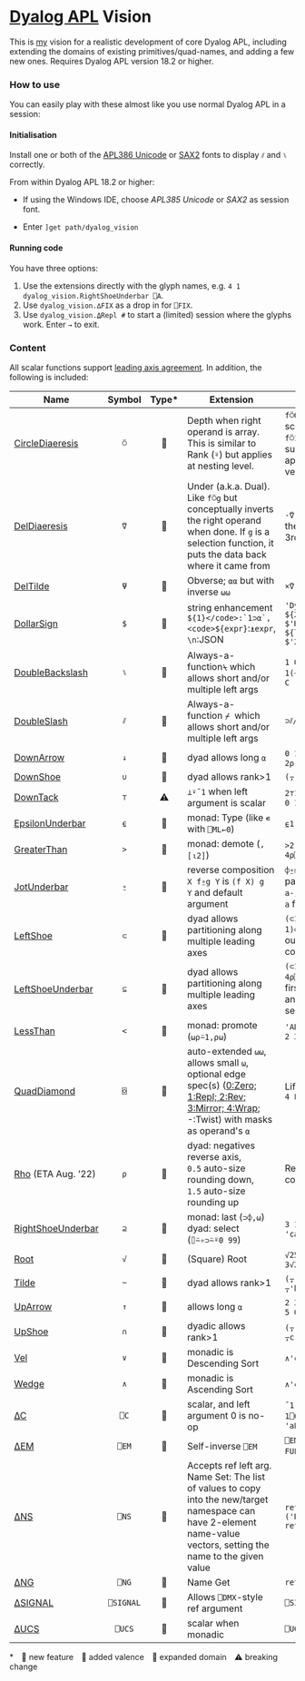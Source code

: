 # [Dyalog APL](https://www.dyalog.com/) Vision

This is [my](https://apl.wiki/Adám_Brudzewsky) vision for a realistic development of core Dyalog APL, including extending the domains of existing primitives/quad-names, and adding a few new ones. Requires Dyalog APL version 18.2 or higher.

### How to use

You can easily play with these almost like you use normal Dyalog APL in a session:

#### Initialisation

Install one or both of the [APL386 Unicode](https://abrudz.github.io/APL386/) or [SAX2](https://abrudz.github.io/SAX2/) fonts to display `⫽` and `⑊` correctly.

From within Dyalog APL 18.2 or higher:

* If using the Windows IDE, choose *APL385 Unicode* or *SAX2* as session font. 

* Enter `]get path/dyalog_vision`

#### Running code

You have three options:

1. Use the extensions directly with the glyph names, e.g. `4 1 dyalog_vision.RightShoeUnderbar ⎕A`.
2. Use `dyalog_vision.∆FIX` as a drop in for `⎕FIX`.
3. Use `dyalog_vision.⍙Repl #` to start a (limited) session where the glyphs work. Enter `→` to exit.

### Content

All scalar functions support [leading axis agreement](https://aplwiki.com/wiki/Leading_axis_agreement). In addition, the following is included:

| Name                                        | Symbol    | Type* | Extension                                                                                                                                                                                                                             | Examples                                                                                                       |
| ------------------------------------------- |:---------:|:-----:| ------------------------------------------------------------------------------------------------------------------------------------------------------------------------------------------------------------------------------------- | -------------------------------------------------------------------------------------------------------------- |
| [CircleDiaeresis](CircleDiaeresis.aplo)     | `⍥`       | 🔵    | Depth when right operand is array. This is similar to Rank (`⍤`) but applies at nesting level.                                                                                                                                        | `f⍥0` applies `f` like a scalar function and `f⍥1` applies to flat subarrays. `f⍤1⍥1` applies to flat vectors. |
| [DelDiaeresis](DelDiaeresis.aplo)           | `⍢`       | 🔺    | Under (a.k.a. Dual). Like `f⍥g` but conceptually inverts the right operand when done. If `g` is a selection function, it puts the data back where it came from                                                                        | `-⍢(2 3∘⊃)` negates the 2nd element's 3rd element.                                                             |
| [DelTilde](DelTilde.aplo)                   | `⍫`       | 🔺    | Obverse; `⍺⍺` but with inverse `⍵⍵`                                                                                                                                                                                                   | `×⍢(FFT⍫iFFT)`                                                                                                 |
| [DollarSign](DollarSign.aplf)               | `$`       | 🔺    | string enhancement <code>${1}</code>:`1⊃⍺`, <code>${expr}</code>:`⍎expr`, `\n`:JSON                                                                                                                                                   | `'Dyer' 'Bob'$'Hi, ${2} ${1}!`<br/>`$'Hi, ${first} ${last}!`<br/>`$'2×3=${2×3}'`                               |
| [DoubleBackslash](DoubleBackslash.aplf)     | `⑊`       | 🔺    | Always-a-function`⍀` which allows short and/or multiple left args                                                                                                                                                                     | `1 0 1(⊣⑊⫽)'ABC'` gives `A C`                                                                                  |
| [DoubleSlash](DoubleSlash.aplf)             | `⫽`       | 🔺    | Always-a-function `⌿`  which allows short and/or multiple left args                                                                                                                                                                   | `⊃⫽/⎕VFI`                                                                                                      |
| [DownArrow](DownArrow.aplf)                 | `↓`       | 🔵    | dyad allows long `⍺`                                                                                                                                                                                                                  | `0 1↓'abc'` gives `1 2⍴'bc'`                                                                                   |
| [DownShoe](DownShoe.aplf)                   | `∪`       | 🔵    | dyad allows rank>1                                                                                                                                                                                                                    | `(⍪'ab')∪⍪'ad'`                                                                                                |
| [DownTack](DownTack.aplf)                   | `⊤`       | ⚠     | `⊥⍣¯1` when left argument is scalar                                                                                                                                                                                                   | `2⊤123` gives `1 1 1 1 0 1 1`                                                                                  |
| [EpsilonUnderbar](EpsilonUnderbar.aplf)     | `⍷`       | 🔶    | monad: Type (like `∊` with `⎕ML←0`)                                                                                                                                                                                                   | `⍷1'a'#` gives `0' '#`'                                                                                        |
| [GreaterThan](GreaterThan.aplf)             | `>`       | 🔶    | monad: demote (`,[⍳2]`)                                                                                                                                                                                                               | `>2 3 4⍴⎕A` gives `6 4⍴⎕A`                                                                                     |
| [JotUnderbar](JotUnderbar.aplo)             | `⍛`       | 🔺    | reverse composition `X f⍛g Y` is `(f X) g Y` and default argument                                                                                                                                                                     | `⌽⍛≡` checks for palindromes.<br/>`a-⍛↑b` takes the last `a` from `b`.                                         |
| [LeftShoe](LeftShoe.aplf)                   | `⊂`       | 🔵    | dyad allows partitioning along multiple leading axes                                                                                                                                                                                  | `(⊂1 1)⊂matrix` separates out the first row and column.                                                        |
| [LeftShoeUnderbar](LeftShoeUnderbar.aplf)   | `⊆`       | 🔵    | dyad allows partitioning along multiple leading axes                                                                                                                                                                                  | `(⊂1 0 1 1)⊆4 4⍴⎕A` splits off the first row and column, and removes the second.                               |
| [LessThan](LessThan.aplf)                   | `<`       | 🔶    | monad: promote (`⍵⍴⍨1,⍴⍵`)                                                                                                                                                                                                            | `'ABC'⍪⍥<'DEF'` gives `2 3⍴⎕A`                                                                                 |
| [QuadDiamond](QuadDiamond.aplo)             | `⌺`       | 🔶    | auto-extended `⍵⍵`, allows small `⍵`, optional edge spec(s) ([0:Zero; 1:Repl; 2:Rev; 3:Mirror; 4:Wrap](http://web.science.mq.edu.au/~len/preprint/hamey-dicta2015-functional-border.pdf#page=3); -:Twist) with masks as operand's `⍺` | Life on a cylinder: `0 4 Life⌺3 3`                                                                             |
| [Rho](Rho.aplf) (ETA Aug. ’22)              | `⍴`       | 🔵    | dyad: negatives reverse axis, `0.5` auto-size rounding down, `1.5` auto-size rounding up                                                                                                                                              | Reshape into two columns: `0.5 2⍴data`                                                                         |
| [RightShoeUnderbar](RightShoeUnderbar.aplf) | `⊇`       | 🔺    | monad: last (`⊃⌽,⍵`)<br/>dyad: select (`⌷⍨∘⊃⍨⍤0 99`)                                                                                                                                                                                  | `3 1 2⊇'abc'` gives `'cab'`                                                                                    |
| [Root](Root.dyalog)                         | `√`       | 🔺    | (Square) Root                                                                                                                                                                                                                         | `√25` gives `5`<br/>`3√27 gives 3`                                                                             |
| [Tilde](Tilde.aplf)                         | `~`       | 🔵    | dyad allows rank>1                                                                                                                                                                                                                    | `(⍪'abc')~,'a'` gives `⍪'bc'`                                                                                  |
| [UpArrow](UpArrow.aplf)                     | `↑`       | 🔵    | allows long `⍺`                                                                                                                                                                                                                       | `2 3↑4 5` gives `2 3⍴4 5 0 0 0 0`                                                                              |
| [UpShoe](UpShoe.aplf)                       | `∩`       | 🔵    | dyadic allows rank>1                                                                                                                                                                                                                  | `(⍪'abc')∪⍪'dc'` gives `⍪c`                                                                                    |
| [Vel](Vel.aplf)                             | `∨`       | 🔶    | monadic is Descending Sort                                                                                                                                                                                                            | `∧'car'` gives `'rca'`                                                                                         |
| [Wedge](Wedge.aplf)                         | `∧`       | 🔶    | monadic is Ascending Sort                                                                                                                                                                                                             | `∧'car'` gives `'acr'`                                                                                         |
| [∆C](∆C.aplf)                               | `⎕C`      | 🔵    | scalar, and left argument 0 is no-op                                                                                                                                                                                                  | `¯1 0 0 0 1⎕C'APLer'` gives `'aPLeR'`                                                                          |
| [∆EM](∆EM.aplf)                             | `⎕EM`     | 🔵    | Self-inverse `⎕EM`                                                                                                                                                                                                                    | `⎕EM'RANK ERROR' 'WS FULL'` gives `4 1`                                                                        |
| [∆NS](∆NS.aplf)                             | `⎕NS`     | 🔵    | Accepts ref left arg. Name Set: The list of values to copy into the new/target namespace can have 2-element name-value vectors, setting the name to the given value                                                                   | `ref←⎕NS('Abe' 10)('Bea' 12)`<br/>`ref⎕NS⊂'Carl' 8`                                                            |
| [∆NG](∆NG.aplf)                             | `⎕NG`     | 🔺    | Name Get                                                                                                                                                                                                                              | `ref⎕NG'Bea' 'Abe'`                                                                                            |
| [∆SIGNAL](∆signal.aplf)                     | `⎕SIGNAL` | 🔵    | Allows `⎕DMX`-style ref argument                                                                                                                                                                                                      | `⎕SIGNAL ⎕DMX`                                                                                                 |
| [∆UCS](∆UCS.aplf)                           | `⎕UCS`    | 🔵    | scalar when monadic                                                                                                                                                                                                                   | `⎕UCS'A'99`                                                                                                    |

\* 🔺 new feature 🔶 added valence 🔵 expanded domain ⚠ breaking change
